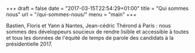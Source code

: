 +++
draft = false
date = "2017-03-15T22:54:29+01:00"
title = "Qui sommes nous"
url = "/qui-sommes-nous/"
menu = "main"
+++

Bastien, Floris et Yann à Nantes, Jean-cédric Thérond à Paris : nous sommes des développeurs soucieux de rendre lisible et accessible à toutes et tous les données de l'équité de temps de parole des candidats à la présidentielle 2017. 

